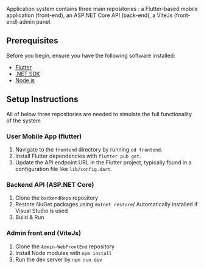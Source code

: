 Application system contains three main repositories : a Flutter-based mobile application (front-end), an ASP.NET Core API (back-end), a ViteJs (front-end) admin panel.

## Prerequisites

Before you begin, ensure you have the following software installed:

- [Flutter](https://flutter.dev/docs/get-started/install)
- [.NET SDK](https://dotnet.microsoft.com/download)
- [Node js](https://nodejs.org/en/download/package-manager)

## Setup Instructions
All of below three repositories are needed to simulate the full functionality of the system

### User Mobile App (flutter)

1. Navigate to the `frontend` directory by running `cd frontend`.
2. Install Flutter dependencies with `flutter pub get`.
3. Update the API endpoint URL in the Flutter project, typically found in a configuration file like `lib/config.dart`.

### Backend API (ASP.NET Core)

1. Clone the `backendRepo` repository
2. Restore NuGet packages using `dotnet restore`/ Automatically installed if Visual Studio is used
3. Build & Run

### Admin front end (ViteJs)

1. Clone the `Admin-WebFrontEnd` repository
2. Install Node modules with `npm install`
3. Run the dev server by `npm run dev`



